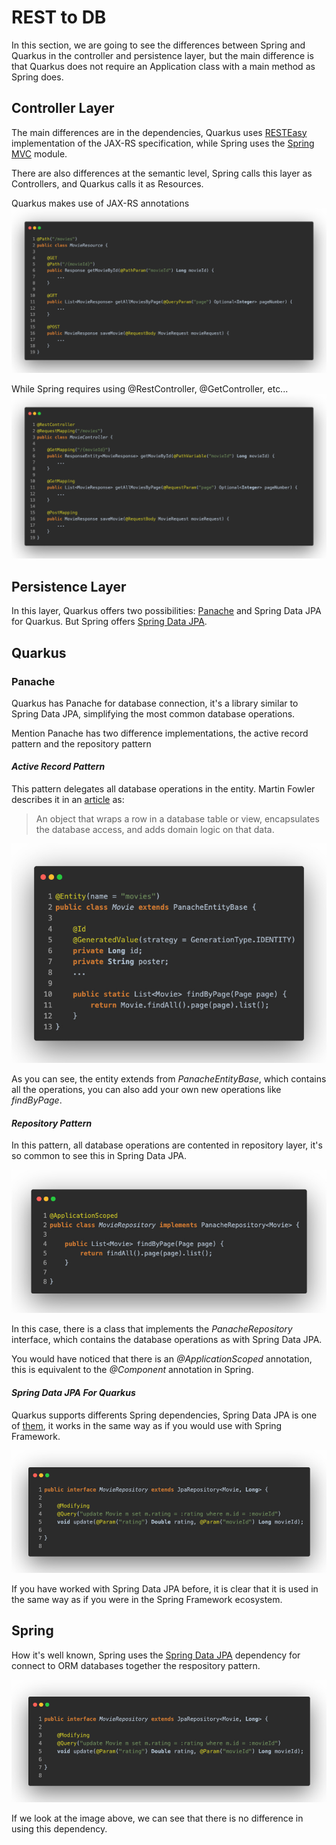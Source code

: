 # REST to DB

In this section, we are going to see the differences between Spring and Quarkus in the controller and persistence layer, but the main difference is that Quarkus does not require an Application class with a main method as Spring does.

## Controller Layer
The main differences are in the dependencies, Quarkus uses [RESTEasy](https://resteasy.dev/) implementation of the JAX-RS specification, while Spring uses the [Spring MVC](https://docs.spring.io/spring-framework/docs/5.3.15/reference/html/web.html#mvc) module.

There are also differences at the semantic level, Spring calls this layer as Controllers, and Quarkus calls it as Resources.

Quarkus makes use of JAX-RS annotations 
![Quarkus Resource](_screenshots/quarkus-resource.jpeg)

While Spring requires using @RestController, @GetController, etc...
![Spring RestController](_screenshots/spring-controller.jpeg)

## Persistence Layer

In this layer, Quarkus offers two possibilities: [Panache](https://quarkus.io/guides/hibernate-orm-panache) and Spring Data JPA for Quarkus. But Spring offers [Spring Data JPA](https://spring.io/projects/spring-data).

## Quarkus
### Panache

Quarkus has Panache for database connection, it's a library similar to Spring Data JPA, simplifying the most common database operations.

Mention Panache has two difference implementations, the active record pattern and the repository pattern

#### _Active Record Pattern_

This pattern delegates all database operations in the entity. Martin Fowler describes it in an [article](https://www.martinfowler.com/eaaCatalog/activeRecord.html) as:

> An object that wraps a row in a database table or view, encapsulates the database access, and adds domain logic on that data.

![Quarkus Active Record Pattern](_screenshots/quarkus-active-record-pattern.jpeg)

As you can see, the entity extends from _PanacheEntityBase_, which contains all the operations, you can also add your own new operations like _findByPage_.

#### _Repository Pattern_

In this pattern, all database operations are contented in repository layer, it's so common to see this in Spring Data JPA.

![Quarkus Repository Pattern](_screenshots/quarkus-repository-pattern.jpeg)

In this case, there is a class that implements the _PanacheRepository_ interface, which contains the database operations as with Spring Data JPA.

You would have noticed that there is an _@ApplicationScoped_ annotation, this is equivalent to the _@Component_ annotation in Spring.

#### _Spring Data JPA For Quarkus_

Quarkus supports differents Spring dependencies, Spring Data JPA is one of [them](https://quarkus.io/guides/spring-data-jpa#more-spring-guides), it works in the same way as if you would use with Spring Framework.

![Quarkus Spring Data JPA](_screenshots/quarkus-spring-data-jpa.jpeg)

If you have worked with Spring Data JPA before, it is clear that it is used in the same way as if you were in the Spring Framework ecosystem.

## Spring
How it's well known, Spring uses the [Spring Data JPA](https://spring.io/projects/spring-data) dependency for connect to ORM databases together the respository pattern.

![Spring Data JPA](_screenshots/spring-data-jpa.jpeg)

If we look at the image above, we can see that there is no difference in using this dependency.